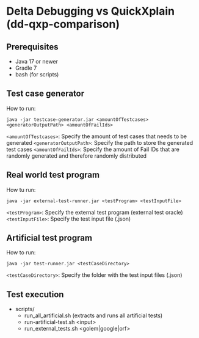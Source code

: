 # Delta Debugging vs QuickXplain (dd-qxp-comparison)

## Prerequisites
* Java 17 or newer
* Gradle 7
* bash (for scripts)

## Test case generator
How to run:

`java -jar testcase-generator.jar <amountOfTestcases> <generatorOutputPath> <amountOfFailIds>`

`<amountOfTestcases>`: Specify the amount of test cases that needs to be generated
`<generatorOutputPath>`: Specify the path to store the generated test cases
`<amountOfFailIds>`: Specify the amount of Fail IDs that are randomly generated and therefore randomly distributed

## Real world test program
How tu run:

`java -jar external-test-runner.jar <testProgram> <testInputFile>`

`<testProgram>`: Specify the external test program (external test oracle)
`<testInputFile>`: Specify the test input file (.json)

## Artificial test program
How to run:

`java -jar test-runner.jar <testCaseDirectory>`

`<testCaseDirectory>`: Specify the folder with the test input files (.json)

## Test execution
* scripts/
    * run_all_artificial.sh (extracts and runs all artificial tests)
    * run-artificial-test.sh \<input\>
    * run_external_tests.sh \<golem|google|orf\>
